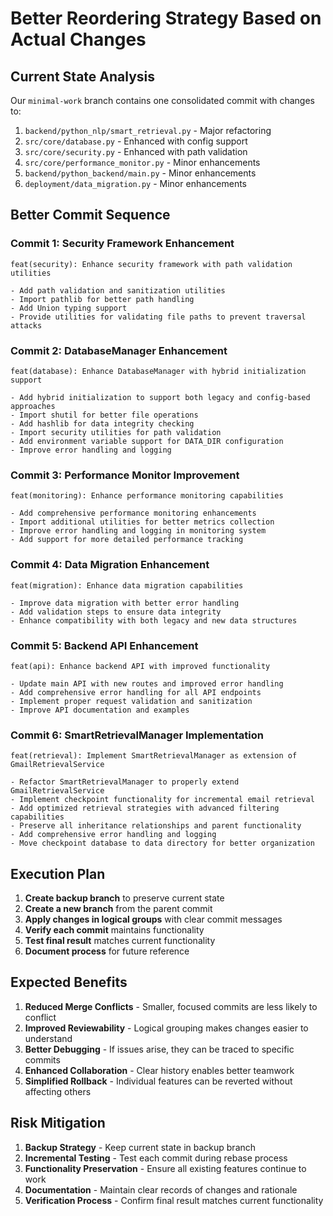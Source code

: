 # Better Reordering Strategy Based on Actual Changes

## Current State Analysis

Our `minimal-work` branch contains one consolidated commit with changes to:
1. `backend/python_nlp/smart_retrieval.py` - Major refactoring
2. `src/core/database.py` - Enhanced with config support
3. `src/core/security.py` - Enhanced with path validation
4. `src/core/performance_monitor.py` - Minor enhancements
5. `backend/python_backend/main.py` - Minor enhancements
6. `deployment/data_migration.py` - Minor enhancements

## Better Commit Sequence

### Commit 1: Security Framework Enhancement
```
feat(security): Enhance security framework with path validation utilities

- Add path validation and sanitization utilities
- Import pathlib for better path handling
- Add Union typing support
- Provide utilities for validating file paths to prevent traversal attacks
```

### Commit 2: DatabaseManager Enhancement
```
feat(database): Enhance DatabaseManager with hybrid initialization support

- Add hybrid initialization to support both legacy and config-based approaches
- Import shutil for better file operations
- Add hashlib for data integrity checking
- Import security utilities for path validation
- Add environment variable support for DATA_DIR configuration
- Improve error handling and logging
```

### Commit 3: Performance Monitor Improvement
```
feat(monitoring): Enhance performance monitoring capabilities

- Add comprehensive performance monitoring enhancements
- Import additional utilities for better metrics collection
- Improve error handling and logging in monitoring system
- Add support for more detailed performance tracking
```

### Commit 4: Data Migration Enhancement
```
feat(migration): Enhance data migration capabilities

- Improve data migration with better error handling
- Add validation steps to ensure data integrity
- Enhance compatibility with both legacy and new data structures
```

### Commit 5: Backend API Enhancement
```
feat(api): Enhance backend API with improved functionality

- Update main API with new routes and improved error handling
- Add comprehensive error handling for all API endpoints
- Implement proper request validation and sanitization
- Improve API documentation and examples
```

### Commit 6: SmartRetrievalManager Implementation
```
feat(retrieval): Implement SmartRetrievalManager as extension of GmailRetrievalService

- Refactor SmartRetrievalManager to properly extend GmailRetrievalService
- Implement checkpoint functionality for incremental email retrieval
- Add optimized retrieval strategies with advanced filtering capabilities
- Preserve all inheritance relationships and parent functionality
- Add comprehensive error handling and logging
- Move checkpoint database to data directory for better organization
```

## Execution Plan

1. **Create backup branch** to preserve current state
2. **Create a new branch** from the parent commit
3. **Apply changes in logical groups** with clear commit messages
4. **Verify each commit** maintains functionality
5. **Test final result** matches current functionality
6. **Document process** for future reference

## Expected Benefits

1. **Reduced Merge Conflicts** - Smaller, focused commits are less likely to conflict
2. **Improved Reviewability** - Logical grouping makes changes easier to understand
3. **Better Debugging** - If issues arise, they can be traced to specific commits
4. **Enhanced Collaboration** - Clear history enables better teamwork
5. **Simplified Rollback** - Individual features can be reverted without affecting others

## Risk Mitigation

1. **Backup Strategy** - Keep current state in backup branch
2. **Incremental Testing** - Test each commit during rebase process
3. **Functionality Preservation** - Ensure all existing features continue to work
4. **Documentation** - Maintain clear records of changes and rationale
5. **Verification Process** - Confirm final result matches current functionality